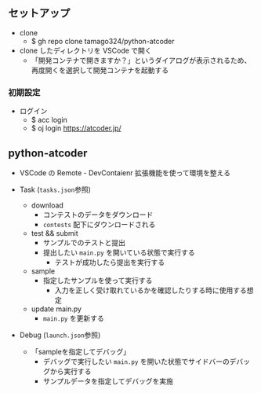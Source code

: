 ## セットアップ

* clone
  * $ gh repo clone tamago324/python-atcoder
* clone したディレクトリを VSCode で開く
  * 「開発コンテナで開きますか？」というダイアログが表示されるため、再度開くを選択して開発コンテナを起動する

### 初期設定

* ログイン
  * $ acc login
  * $ oj login https://atcoder.jp/

## python-atcoder

* VSCode の Remote - DevContaienr 拡張機能を使って環境を整える

* Task (`tasks.json`参照)
  * download
    * コンテストのデータをダウンロード
    * `contests` 配下にダウンロードされる
  * test && submit
    * サンプルでのテストと提出
    * 提出したい `main.py` を開いている状態で実行する
      * テストが成功したら提出を実行する
  * sample
    * 指定したサンプルを使って実行する
      * 入力を正しく受け取れているかを確認したりする時に使用する想定
  * update main.py
    * `main.py` を更新する
* Debug (`launch.json`参照)
  * 「sampleを指定してデバッグ」
    * デバッグで実行したい `main.py` を開いた状態でサイドバーのデバッグから実行する
    * サンプルデータを指定してデバッグを実施

